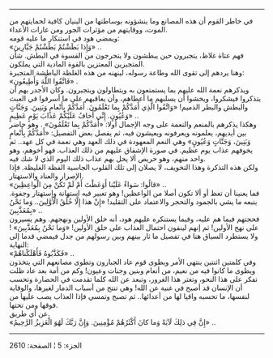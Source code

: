 ------------------------------------------------------------------------

في خاطر القوم أن هذه المصانع وما ينشؤونه بوساطتها من البنيان كافية
لحمايتهم من الموت، ووقايتهم من مؤثرات الجور ومن غارات الأعداء.  
ويمضي هود في استنكار ما عليه قومه:  
«وَإِذا بَطَشْتُمْ بَطَشْتُمْ جَبَّارِينَ» ..  
فهم عتاة غلاظ، يتجبرون حين يبطشون ولا يتحرجون من القسوة في البطش. شأن
المتجبرين المعتزين بالقوة المادية التي يملكون.  
وهنا يردهم إلى تقوى الله وطاعة رسوله، لينهنه من هذه الغلظة الباطشة
المتجبرة:  
«فَاتَّقُوا اللَّهَ وَأَطِيعُونِ» .  
ويذكرهم نعمة الله عليهم بما يستمتعون به ويتطاولون ويتجبرون. وكان الأجدر
بهم أن يتذكروا فيشكروا، ويخشوا أن يسلبهم ما أعطاهم، وأن يعاقبهم على ما
أسرفوا في العبث والبطش والبطر الذميم! «وَاتَّقُوا الَّذِي أَمَدَّكُمْ بِما تَعْلَمُونَ.
أَمَدَّكُمْ بِأَنْعامٍ وَبَنِينَ. وَجَنَّاتٍ وَعُيُونٍ. إِنِّي أَخافُ عَلَيْكُمْ عَذابَ يَوْمٍ عَظِيمٍ» ..  
وهكذا يذكرهم بالمنعم والنعمة على وجه الإجمال أولا: «أَمَدَّكُمْ بِما تَعْلَمُونَ» .
وهو حاضر بين أيديهم، يعلمونه ويعرفونه ويعيشون فيه، ثم يفصل بعض التفصيل:
«أَمَدَّكُمْ بِأَنْعامٍ وَبَنِينَ، وَجَنَّاتٍ وَعُيُونٍ» وهي النعم المعهودة في ذلك العهد وهي
نعمة في كل عهد.. ثم يخوفهم عذاب يوم عظيم. في صورة الإشفاق عليهم من ذلك
العذاب. فهو أخوهم، وهو واحد منهم، وهو حريص ألا يحل بهم عذاب ذلك اليوم
الذي لا شك فيه.  
ولكن هذه التذكرة وهذا التخويف، لا يصلان إلى تلك القلوب الجاسية الفظة
الغليظة. فإذا الإصرار والعناد والاستهتار.  
«قالُوا: سَواءٌ عَلَيْنا أَوَعَظْتَ أَمْ لَمْ تَكُنْ مِنَ الْواعِظِينَ» ..  
فما يعنينا أن تعظ أو ألا تكون أصلا من الواعظين! وهو تعبير فيه استهانة
واستهتار وجفوة. يتبعه ما يشي بالجمود والتحجر والاعتماد على التقليد! «إِنْ
هذا إِلَّا خُلُقُ الْأَوَّلِينَ.. وَما نَحْنُ بِمُعَذَّبِينَ» ..  
فحجتهم فيما هم عليه، وفيما يستنكره عليهم هود، أنه خلق الأولين ونهجهم.
وهم يسيرون على نهج الأولين! ثم إنهم لينفون احتمال العذاب على خلق
الأولين! «وَما نَحْنُ بِمُعَذَّبِينَ» ! ولا يستطرد السياق هنا في تفصيل ما ثار بينهم
وبين رسولهم من جدل فيمضي قدما إلى النهاية:  
«فَكَذَّبُوهُ فَأَهْلَكْناهُمْ» ..  
وفي كلمتين اثنتين ينتهي الأمر ويطوى قوم عاد الجبارون وتطوى مصانعهم التي
يتخذون ويطوى ما كانوا فيه من نعيم، من أنعام وبنين وجنات وعيون! وكم من
أمة بعد عاد ظلت تفكر على هذا النحو، وتغتر هذا الغرور، وتبعد عن الله كلما
تقدمت في الحضارة وتحسب أن الإنسان قد أصبح في غنية عن الله! وهي تنتج من
أسباب الدمار لغيرها، والوقاية لنفسها، ما تحسبه واقيا لها من أعدائها.. ثم
تصبح وتمسي فإذا العذاب يصب عليها من فوقها ومن تحتها.  
عن أي طريق.  
«إِنَّ فِي ذلِكَ لَآيَةً وَما كانَ أَكْثَرُهُمْ مُؤْمِنِينَ. وَإِنَّ رَبَّكَ لَهُوَ الْعَزِيزُ الرَّحِيمُ» ..

------------------------------------------------------------------------

الجزء: 5 ¦ الصفحة: 2610
